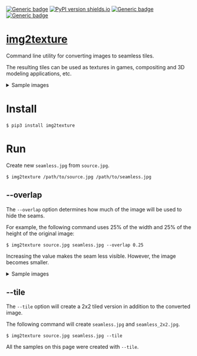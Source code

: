 [![Generic badge](https://img.shields.io/badge/status-draft-red.svg)](#)
[![PyPI version shields.io](https://img.shields.io/pypi/v/img2texture.svg)](https://pypi.python.org/pypi/img2texture/)
[![Generic badge](https://img.shields.io/badge/Python-3.7+-blue.svg)](#)
[![Generic badge](https://img.shields.io/badge/OS-Windows%20|%20macOS%20|%20Linux-blue.svg)](#)

# [img2texture](https://github.com/rtmigo/img2texture_py#readme)

Command line utility for converting images to seamless tiles.

The resulting tiles can be used as textures in games, compositing and 3D modeling applications, etc.

<details>
  <summary>Sample images</summary>

:warning: If images don't load, check out the [original of this document on GitHub](https://github.com/rtmigo/img2texture_py#readme).

### Original image x4

![Source tiled](docs/1_orion_src_2x2.jpg)

Orion galaxy by NASA/ESA, in four copies side by side. 

We cannot use the original image as an endless space background: the seams are visible.

### Converted image x4

![Converted tiled](docs/2_orion_seamless_2x2.jpg)

The result of `img2texture`, in four copies side by side. 

The image is slightly reduced in size and the edges are modified with 
alpha-blending.

Seams no longer appear when merging. The converted image can be tiled and panned in any 
direction. It will feel endless and seamless.


</details>

# Install

```
$ pip3 install img2texture
```

# Run

Create new `seamless.jpg` from `source.jpg`.
```
$ img2texture /path/to/source.jpg /path/to/seamless.jpg 
```

## --overlap

The `--overlap` option determines how much of the image will be used to hide the seams.

For example, the following command uses 25% of the width and 25% of the height 
of the original image:

```
$ img2texture source.jpg seamless.jpg --overlap 0.25 
```

Increasing the value makes the seam less visible. However, the image becomes smaller.

<details>
  <summary>Sample images</summary>

:warning: If images don't load, check out the [original of this document on GitHub](https://github.com/rtmigo/img2texture_py#readme).

### --overlap 0.05

The 5% seam.

![--overlap 0.05](docs/3_orion_05_2x2.jpg)



### --overlap 0.4

The 40% seam.

![--overlap 40](docs/3_orion_40_2x2.jpg)

</details>

## --tile

The `--tile` option will create a 2x2 tiled version in addition to the converted image.

The following command will create `seamless.jpg` and `seamless_2x2.jpg`. 

```
$ img2texture source.jpg seamless.jpg --tile 
```

All the samples on this page were created with `--tile`.
